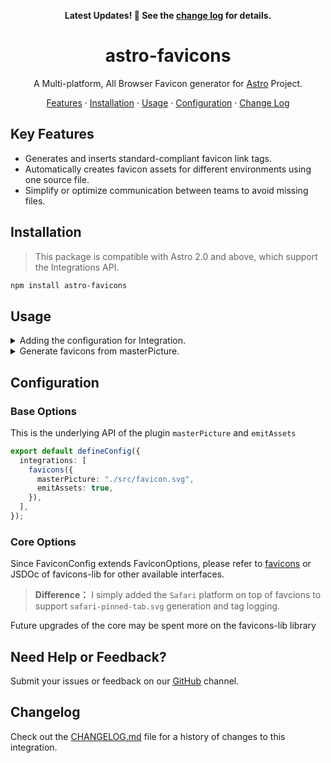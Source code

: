 <div align="center">

**Latest Updates! 🎉 See the [change log](./CHANGELOG.md) for details.**

# astro-favicons
A Multi-platform, All Browser Favicon generator for [Astro](https://astro.build/) Project.


[Features](#features) · [Installation](#installation) · [Usage](#usage) · [Configuration](#configuration) · [Change Log](/CHANGELOG.md)

</div>

## Key Features

- Generates and inserts standard-compliant favicon link tags.
- Automatically creates favicon assets for different environments using one source file.
- Simplify or optimize communication between teams to avoid missing files.


## Installation

> This package is compatible with Astro 2.0 and above, which support the Integrations API.

```sh
npm install astro-favicons
```

## Usage

<details>

<summary>Adding the configuration for Integration.</summary>

To use this integration, add it to your `astro.config.*` file using the integrations property:

```ts
// astro.config.mjs
import { defineConfig } from "astro/config";
import robots from "astro-favicons"; // Add code manually

export default defineConfig({
  compressHTML: import.meta.env.PROD,

  integrations: [
    favicons({
      // masterPicture: "./src/favicon.svg",
      // emitAssets: true,

      // You should adjust the following options accordingly
      appName: "",
      appShortName: "",
      appDescription: "",
      // dir:"auto",
      lang: "en-US",
      // display: "standalone",
      // orientation: "any",
      // start_url: "/?homescreen=1",
      background: "#fff",
      theme_color: "#fff",
      // appleStatusBarStyle: "black-translucent",

      //....
    }),
  ],
});
```

</details>

<details>

<summary>Generate favicons from masterPicture. </summary>

1. Provide a `favicon.svg` image in the `src` directory.

2. Run `npm run dev` or `npm run build` in terminal.<br>
   Following HTML Code will **automatically insert** in the `head` section of all pages.

```html
<!-- Astro Favicons v0.2.0 - https://github.com/ACP-CODE/astro-favicons -->
<link rel="icon" type="image/x-icon" href="/favicon.ico" />
<link rel="icon" type="image/png" sizes="16x16" href="/favicon-16x16.png" />
<link rel="icon" type="image/png" sizes="32x32" href="/favicon-32x32.png" />
<link rel="icon" type="image/png" sizes="48x48" href="/favicon-48x48.png" />
<link rel="manifest" href="/manifest.webmanifest" />
<meta name="mobile-web-app-capable" content="yes" />
<meta name="theme-color" content="#fff" />
<meta name="application-name" content="Your Application Name" />
<meta name="apple-mobile-web-app-capable" content="yes" />
<meta ame="apple-mobile-web-app-status-bar-style" content="black-translucent"/>
<meta name="apple-mobile-web-app-title" content="Application Name" />
<link rel="mask-icon" href="/safari-pinned-tab.svg" color="#fff" />
<meta name="msapplication-TileColor" content="#fff" />
<meta name="msapplication-config" content="/browserconfig.xml" />
<link rel="yandex-tableau-widget" href="/yandex-browser-manifest.json" />
<!--  Astro Favicons -->
```

> If [compressHTML](https://docs.astro.build/en/reference/configuration-reference/#compresshtml) default, it will be compressed

3. Emit or not emit assets by `emitAssets` options.

```sh
npm run build
```

```sh
/
├── public/
│   ├── android-chrome-192x192.png
│   ├── android-chrome-512x512.png
│   ├── apple-touch-icon.png
│   ├── browserconfig.xml
│   ├── favicon-16x16.png
│   ├── favicon-32x32.png
│   ├── favicon-48x48.png
│   ├── favicon.ico
│   ├── manifest.webmanifest
│   ├── mstile-150x150.png
│   ├── safari-pinned-tab.svg
│   ├── yandex-browser-50x50.png
│   └── yandex-browser-manifest.json
├── src/
│   └── faicon.svg
└── package.json
```

> The default output is a total of **13 files**, which will reach **61 files** in full configuration

</details>

## Configuration

 ### Base Options

This is the underlying API of the plugin `masterPicture` and `emitAssets`

```ts
export default defineConfig({
  integrations: [
    favicons({
      masterPicture: "./src/favicon.svg",
      emitAssets: true,
    }),
  ],
});
```

### Core Options

Since FaviconConfig extends FaviconOptions, please refer to [favicons](https://www.npmjs.com/package/favicons) or JSDOc of favicons-lib for other available interfaces.

> **Difference：** I simply added the `Safari` platform on top of favcions to support `safari-pinned-tab.svg` generation and tag logging.

Future upgrades of the core may be spent more on the favicons-lib library 

## Need Help or Feedback?

Submit your issues or feedback on our [GitHub](https://github.com/ACP-CODE/astro-robots/issues) channel.

## Changelog

Check out the [CHANGELOG.md](CHANGELOG.md) file for a history of changes to this integration.

